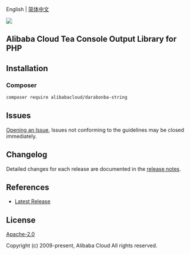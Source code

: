 English | [简体中文](README-CN.md)

![](https://aliyunsdk-pages.alicdn.com/icons/AlibabaCloud.svg)

## Alibaba Cloud Tea Console Output Library for PHP

## Installation

### Composer

```bash
composer require alibabacloud/darabonba-string
```

## Issues

[Opening an Issue](https://github.com/aliyun/darabonba-string/issues/new), Issues not conforming to the guidelines may be closed immediately.

## Changelog

Detailed changes for each release are documented in the [release notes](./ChangeLog.txt).

## References

* [Latest Release](https://github.com/aliyun/darabonba-string)

## License

[Apache-2.0](http://www.apache.org/licenses/LICENSE-2.0)

Copyright (c) 2009-present, Alibaba Cloud All rights reserved.
